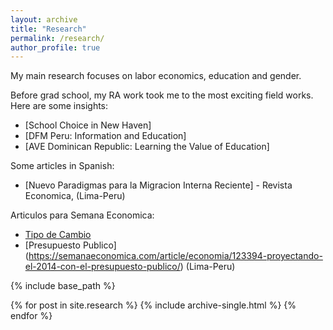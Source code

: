 ```yaml
---
layout: archive
title: "Research"
permalink: /research/
author_profile: true
---
```


My main research focuses on labor economics, education and gender. 

Before grad school,  my RA work took me to the most exciting field works. 
Here are some insights: 

 *  [School Choice in New Haven] 
 *  [DFM Peru: Information and Education] 
 *  [AVE Dominican Republic: Learning the Value of Education]

Some articles in Spanish:
* [Nuevo Paradigmas para la Migracion Interna Reciente] - Revista Economica, (Lima-Peru)

Articulos para Semana Economica: 
* [Tipo de Cambio](https://semanaeconomica.com/article/economia/118706-el-tipo-de-cambio-en-el-sube-y-baja/)
* [Presupuesto Publico] (https://semanaeconomica.com/article/economia/123394-proyectando-el-2014-con-el-presupuesto-publico/) (Lima-Peru)

{% include base_path %}

{% for post in site.research %}
  {% include archive-single.html %}
{% endfor %}



